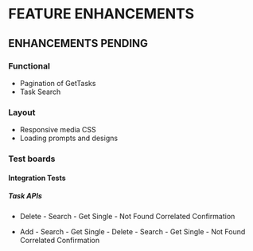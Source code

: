 # FEATURE ENHANCEMENTS

## ENHANCEMENTS PENDING

### Functional

* Pagination of GetTasks
* Task Search

### Layout

* Responsive media CSS
* Loading prompts and designs

### Test boards

#### Integration Tests

##### Task APIs

* Delete - Search - Get Single - Not Found Correlated Confirmation

* Add - Search - Get Single - Delete - Search - Get Single - Not Found Correlated Confirmation